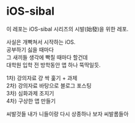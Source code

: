 # iOS-sibal
이 레포는 iOS-sibal 시리즈의 시발(始發)을 위한 레포.

사실은 개빡쳐서 시작하는 iOS.<br>
공부하기 싫을 때마다 <br>
그 새끼들 생각에 빡칠 때마다 할건데 <br>
대학원 입학 전 방학동안 앱 하나 뚝딱일듯.<br>

1차) 강의자료 걍 싹 훑기 + 과제  
2차) 강의자료 바탕으로 블로그 포스팅  
3차) 심화과제 조지기  
4차) 구상한 앱 만들기  

씨발것들 내가 니들이랑 다시 상종하나 보자 씨발롬들아

